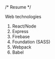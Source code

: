/* Resume */

Web technologies
1. React/Node
2. Express
3. Firebase
4. Foundation (SASS)
5. Webpack
6. Babel
